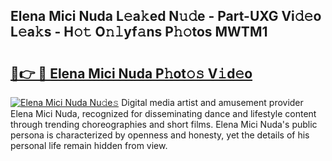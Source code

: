## Elena Mici Nuda L𝚎a𝚔ed N𝚞𝚍e - Part-UXG Vi𝚍𝚎o L𝚎a𝚔s - H𝚘𝚝 O𝚗𝚕yf𝚊ns P𝚑𝚘tos MWTM1

# <h2><a href="http://kf24f8.oniu.top/?m=Elena+Mici+Nuda">🔗👉 🔴 Elena Mici Nuda P𝚑ot𝚘𝚜 V𝚒d𝚎o</a></h2>

[![Elena Mici Nuda Nu𝚍e𝚜](https://i.imgur.com/0qMVB7G.gif)](http://kf24f8.oniu.top/?m=Elena+Mici+Nuda)
Digital media artist and amusement provider Elena Mici Nuda, recognized for disseminating dance and lifestyle content through trending choreographies and short films. Elena Mici Nuda's public persona is characterized by openness and honesty, yet the details of his personal life remain hidden from view.  
